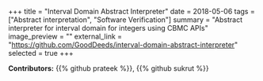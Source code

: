 +++
title = "Interval Domain Abstract Interpreter"
date = 2018-05-06
tags = ["Abstract interpretation", "Software Verification"]
summary = "Abstract interpreter for interval domain for integers using CBMC APIs"
image_preview = ""
external_link = "https://github.com/GoodDeeds/interval-domain-abstract-interpreter"
selected = true
+++

**Contributors:**
{{% github prateek %}},
{{% github sukrut %}}
